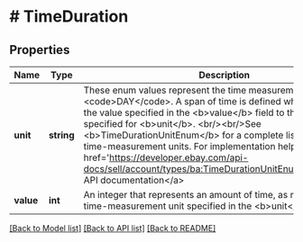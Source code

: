 # # TimeDuration

## Properties

Name | Type | Description | Notes
------------ | ------------- | ------------- | -------------
**unit** | **string** | These enum values represent the time measurement unit, such as &lt;code&gt;DAY&lt;/code&gt;. A span of time is defined when you apply the value specified in the &lt;b&gt;value&lt;/b&gt; field to the value specified for &lt;b&gt;unit&lt;/b&gt;. &lt;br/&gt;&lt;br/&gt;See &lt;b&gt;TimeDurationUnitEnum&lt;/b&gt; for a complete list of possible time-measurement units. For implementation help, refer to &lt;a href&#x3D;&#39;https://developer.ebay.com/api-docs/sell/account/types/ba:TimeDurationUnitEnum&#39;&gt;eBay API documentation&lt;/a&gt; | [optional]
**value** | **int** | An integer that represents an amount of time, as measured by the time-measurement unit specified in the &lt;b&gt;unit&lt;/b&gt; field. | [optional]

[[Back to Model list]](../../README.md#models) [[Back to API list]](../../README.md#endpoints) [[Back to README]](../../README.md)
